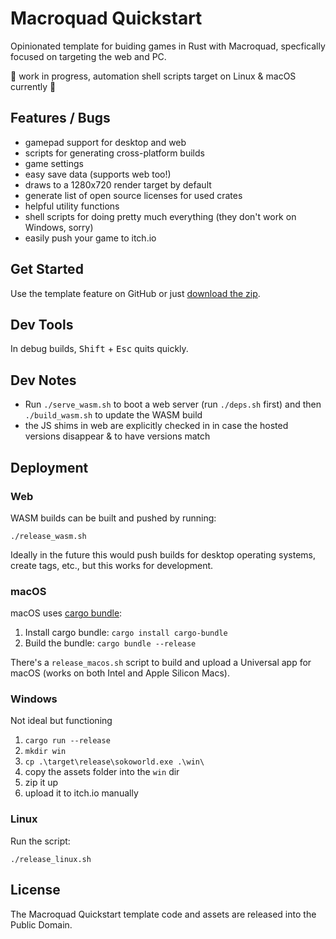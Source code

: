 # Macroquad Quickstart

Opinionated template for buiding games in Rust with Macroquad, specfically focused on targeting the web and PC.

🚨 work in progress, automation shell scripts target on Linux & macOS currently 🚨

## Features / Bugs

- gamepad support for desktop and web
- scripts for generating cross-platform builds
- game settings
- easy save data (supports web too!)
- draws to a 1280x720 render target by default
- generate list of open source licenses for used crates
- helpful utility functions
- shell scripts for doing pretty much everything (they don't work on Windows, sorry)
- easily push your game to itch.io

## Get Started

Use the template feature on GitHub or just [download the zip](https://github.com/brettchalupa/macroquad_quickstart/archive/refs/heads/main.zip).

## Dev Tools

In debug builds, <kbd>Shift</kbd> + <kbd>Esc</kbd> quits quickly.

## Dev Notes

- Run `./serve_wasm.sh` to boot a web server (run `./deps.sh` first) and then `./build_wasm.sh` to update the WASM build
- the JS shims in web are explicitly checked in in case the hosted versions disappear & to have versions match

## Deployment

### Web

WASM builds can be built and pushed by running:

```console
./release_wasm.sh
```

Ideally in the future this would push builds for desktop operating systems, create tags, etc., but this works for development.

### macOS

macOS uses [cargo bundle](https://github.com/burtonageo/cargo-bundle):

1. Install cargo bundle: `cargo install cargo-bundle`
2. Build the bundle: `cargo bundle --release`

There's a `release_macos.sh` script to build and upload a Universal app for macOS (works on both Intel and Apple Silicon Macs).

### Windows

Not ideal but functioning

1. `cargo run --release`
2. `mkdir win`
3. `cp .\target\release\sokoworld.exe .\win\`
4. copy the assets folder into the `win` dir
5. zip it up
6. upload it to itch.io manually

### Linux

Run the script:

```console
./release_linux.sh
```

## License

The Macroquad Quickstart template code and assets are released into the Public Domain.
